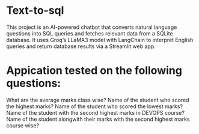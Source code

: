 # Text-to-sql

This project is an AI-powered chatbot that converts natural language questions into SQL queries and fetches relevant data from a SQLite database. It uses Groq’s LLaMA3 model with LangChain to interpret English queries and return database results via a Streamlit web app.

# Appication tested on the following questions:

What are the average marks class wise?
Name of the student who scored the highest marks?
Name of the student who scored the lowest marks?
Name of the student with the second highest marks in DEVOPS course?
Name of the student alongwith their marks with the second highest marks course wise?
